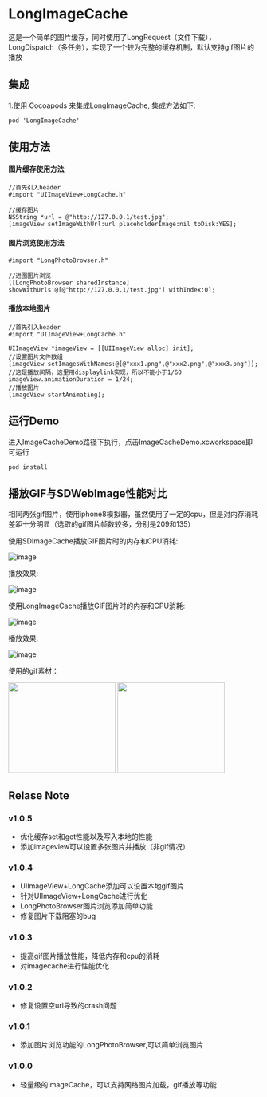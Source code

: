 # LongImageCache

这是一个简单的图片缓存，同时使用了LongRequest（文件下载），LongDispatch（多任务），实现了一个较为完整的缓存机制，默认支持gif图片的播放

## 集成

1.使用 Cocoapods 来集成LongImageCache, 集成方法如下:

```
pod 'LongImageCache'
```

## 使用方法


#### 图片缓存使用方法

```
//首先引入header
#import "UIImageView+LongCache.h"

//缓存图片
NSString *url = @"http://127.0.0.1/test.jpg";
[imageView setImageWithUrl:url placeholderImage:nil toDisk:YES];

```

#### 图片浏览使用方法

```
#import "LongPhotoBrowser.h"

//进图图片浏览
[[LongPhotoBrowser sharedInstance] showWithUrls:@[@"http://127.0.0.1/test.jpg"] withIndex:0];
```

#### 播放本地图片

```
//首先引入header
#import "UIImageView+LongCache.h"

UIImageView *imageView = [[UIImageView alloc] init];
//设置图片文件数组
[imageView setImagesWithNames:@[@"xxx1.png",@"xxx2.png",@"xxx3.png"]];
//这是播放间隔，这里用displaylink实现，所以不能小于1/60
imageView.animationDuration = 1/24;
//播放图片
[imageView startAnimating];
```

## 运行Demo

进入ImageCacheDemo路径下执行，点击ImageCacheDemo.xcworkspace即可运行

```
pod install
```

## 播放GIF与SDWebImage性能对比

相同两张gif图片，使用iphone8模拟器，虽然使用了一定的cpu，但是对内存消耗差距十分明显（选取的gif图片帧数较多，分别是209和135）

使用SDImageCache播放GIF图片时的内存和CPU消耗:

![image](https://raw.githubusercontent.com/lizilong1989/LongImageCache/master/show/SD-Gif.png)

播放效果:

![image](https://raw.githubusercontent.com/lizilong1989/LongImageCache/master/show/SD.gif)


使用LongImageCache播放GIF图片时的内存和CPU消耗:

![image](https://raw.githubusercontent.com/lizilong1989/LongImageCache/master/show/Long-Gif.png)

播放效果:

![image](https://raw.githubusercontent.com/lizilong1989/LongImageCache/master/show/long.gif)

使用的gif素材：

<img width="215" height="181" src="https://timgsa.baidu.com/timg?image&quality=80&size=b9999_10000&sec=1507717762475&di=8e388d038a3a65469db35e53a9b45743&imgtype=0&src=http%3A%2F%2Fimg.zcool.cn%2Fcommunity%2F01a9f35542a2430000019ae979d241.jpg"/>

<img width="215" height="181" src="https://timgsa.baidu.com/timg?image&quality=80&size=b9999_10000&sec=1508757634798&di=d70c6bc2ac001a4ea10dc9698c77b0fb&imgtype=0&src=http%3A%2F%2Fimg.zcool.cn%2Fcommunity%2F0188a958a9ad69a801219c77cff8f7.gif"/>


## Relase Note

### v1.0.5

* 优化缓存set和get性能以及写入本地的性能
* 添加imageview可以设置多张图片并播放（非gif情况）

### v1.0.4

* UIImageView+LongCache添加可以设置本地gif图片
* 针对UIImageView+LongCache进行优化
* LongPhotoBrowser图片浏览添加简单功能
* 修复图片下载阻塞的bug

### v1.0.3 

* 提高gif图片播放性能，降低内存和cpu的消耗
* 对imagecache进行性能优化

### v1.0.2

* 修复设置空url导致的crash问题

### v1.0.1

* 添加图片浏览功能的LongPhotoBrowser,可以简单浏览图片

### v1.0.0

* 轻量级的ImageCache，可以支持网络图片加载，gif播放等功能
